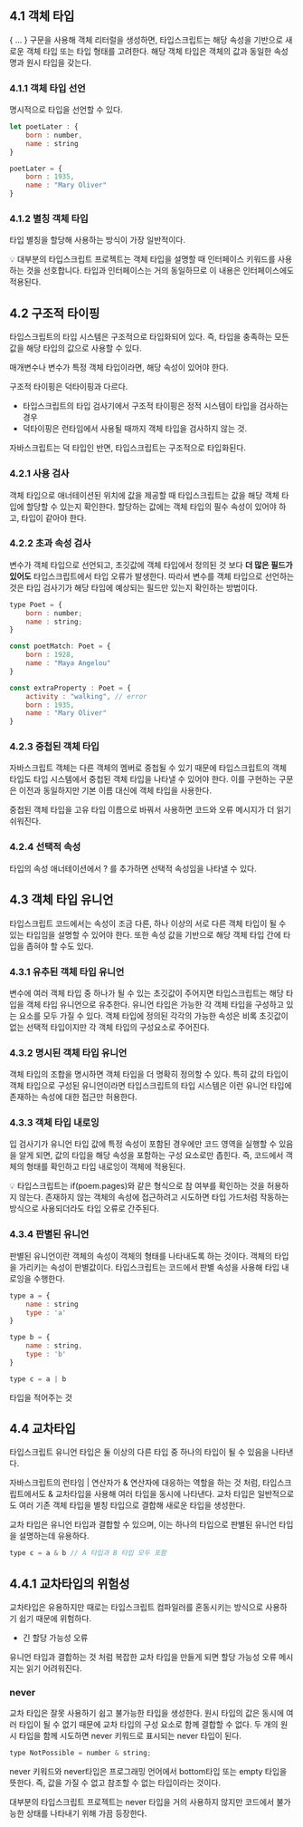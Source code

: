 ## 4.1 객체 타입

{ … } 구문을 사용해 객체 리터럴을 생성하면, 타입스크립트는 해당 속성을 기반으로 새로운 객체 타입 또는 타입 형태를 고려한다. 해당 객체 타입은 객체의 값과 동일한 속성명과 원시 타입을 갖는다. 

### 4.1.1 객체 타입 선언

명시적으로 타입을 선언할 수 있다. 

```jsx
let poetLater : {
	born : number,
	name : string
}

poetLater = {
	born : 1935,
	name : "Mary Oliver"
}
```

### 4.1.2 별칭 객체 타입

타입 별칭을 할당해 사용하는 방식이 가장 일반적이다.

<aside>
💡 대부분의 타입스크립트 프로젝트는 객체 타입을 설명할 때 인터페이스 키워드를 사용하는 것을 선호합니다. 타입과 인터페이스는 거의 동일하므로 이 내용은 인터페이스에도 적용된다.

</aside>

## 4.2 구조적 타이핑

타입스크립트의 타입 시스템은 구조적으로 타입화되어 있다. 즉, 타입을 충족하는 모든 값을 해당 타입의 값으로 사용할 수 있다. 

매개변수나 변수가 특정 객체 타입이라면, 해당 속성이 있어야  한다.

구조적 타이핑은 덕타이핑과 다르다.

- 타입스크립트의 타입 검사기에서 구조적 타이핑은 정적 시스템이 타입을 검사하는 경우
- 덕타이핑은 런타임에서 사용될 때까지 객체 타입을 검사하지 않는 것.

자바스크립트는 덕 타입인 반면, 타입스크립트는 구조적으로 타입화된다.

### 4.2.1 사용 검사

객체 타입으로 애너테이션된 위치에 값을 제공할 때 타입스크립트는 값을 해당 객체 타입에 할당할 수 있는지 확인한다. 할당하는 값에는 객체 타입의 필수 속성이 있어야 하고, 타입이 같아야 한다.

### 4.2.2 초과 속성 검사

변수가 객체 타입으로 선언되고, 초깃값에 객체 타입에서 정의된 것 보다 **더 많은 필드가 있어도** 타입스크립트에서 타입 오류가 발생한다. 따라서 변수를 객체 타입으로 선언하는 것은 타입 검사기가 해당 타입에 예상되는 필드만 있는지 확인하는 방법이다.

```jsx
type Poet = {
	born : number;
	name : string;
}

const poetMatch: Poet = {
	born : 1928,
	name : "Maya Angelou"
}

const extraProperty : Poet = {
	activity : "walking", // error
	born : 1935,
	name : "Mary Oliver"
}
```

### 4.2.3 중첩된 객체 타입

자바스크립트 객체는 다른 객체의 멤버로 중첩될 수 있기 때문에 타입스크립트의 객체 타입도 타입 시스템에서 중첩된 객체 타입을 나타낼 수 있어야 한다. 이를 구현하는 구문은 이전과 동일하지만 기본 이름 대신에 객체 타입을 사용한다. 

중첩된 객체 타입을 고유 타입 이름으로 바꿔서 사용하면 코드와 오류 메시지가 더 읽기 쉬워진다.

### 4.2.4 선택적 속성

타입의 속성 애너테이션에서 ? 를 추가하면 선택적 속성임을 나타낼 수 있다. 

## 4.3 객체 타입 유니언

타입스크립트 코드에서는 속성이 조금 다른, 하나 이상의 서로 다른 객체 타입이 될 수 있는 타입임을 설명할 수 있어야 한다. 또한 속성 값을 기반으로 해당 객체 타입 간에 타입을 좁혀야 할 수도 있다.

### 4.3.1 유추된 객체 타입 유니언

변수에 여러 객체 타입 중 하나가 될 수 있는 초깃값이 주어지면 타입스크립트는 해당 타입을 객체 타입 유니언으로 유추한다. 유니언 타입은 가능한 각 객체 타입을 구성하고 있는 요소를 모두 가질 수 있다. 객체 타입에 정의된 각각의 가능한 속성은 비록 초깃값이 없는 선택적 타입이지만 각 객체 타입의 구성요소로 주어진다. 

### 4.3.2 명시된 객체 타입 유니언

객체 타입의 조합을 명시하면 객체 타입을 더 명확히 정의할 수 있다. 특히 값의 타입이 객체 타입으로 구성된 유니언이라면 타입스크립트의 타입 시스템은 이런 유니언 타입에 존재하는 속성에 대한 접근만 허용한다. 

### 4.3.3 객체 타입 내로잉

입 검사기가 유니언 타입 값에 특정 속성이 포함된 경우에만 코드 영역을 실행할 수 있음을 알게 되면, 값의 타입을 해당 속성을 포함하는 구성 요소로만 좁힌다. 즉, 코드에서 객체의 형태를 확인하고 타입 내로잉이 객체에 적용된다. 

<aside>
💡 타입스크립트는 if(poem.pages)와 같은 형식으로 참 여부를 확인하는 것을 허용하지 않는다. 존재하지 않는 객체의 속성에 접근하려고 시도하면 타입 가드처럼 작동하는 방식으로 사용되더라도 타입 오류로 간주된다.

</aside>

### 4.3.4 판별된 유니언

판별된 유니언이란 객체의 속성이 객체의 형태를 나타내도록 하는 것이다. 객체의 타입을 가리키는 속성이 판별값이다. 타입스크립트는 코드에서 판별 속성을 사용해 타입 내로잉을 수행한다.

```jsx
type a = {
	name : string
	type : 'a'
}

type b = {
	name : string,
	type : 'b'
}

type c = a | b
```

타입을 적어주는 것

## 4.4 교차타입

타입스크립트 유니언 타입은 둘 이상의 다른 타입 중 하나의 타입이 될 수 있음을 나타낸다.

자바스크립트의 런타임 | 연산자가 & 연산자에 대응하는 역할을 하는 것 처럼, 타입스크립트에서도 & 교차타입을 사용해 여러 타입을 동시에 나타낸다. 교차 타입은 일반적으로도 여러 기존 객체 타입을 별칭 타입으로 결합해 새로운 타입을 생성한다.

교차 타입은 유니언 타입과 결합할 수 있으며, 이는 하나의 타입으로 판별된 유니언 타입을 설명하는데 유용하다. 

```jsx
type c = a & b // A 타입과 B 타입 모두 포함
```

## 4.4.1 교차타입의 위험성

교차타입은 유용하지만 때로는 타입스크립트 컴파일러를 혼동시키는 방식으로 사용하기 쉽기 때문에 위험하다. 

- 긴 할당 가능성 오류

유니언 타입과 결합하는 것 처럼 복잡한 교차 타입을 만들게 되면 할당 가능성 오류 메시지는 읽기 어려워진다. 

### never

교차 타입은 잘못 사용하기 쉽고 불가능한 타입을 생성한다. 원시 타입의 값은 동시에 여러 타입이 될 수 없기 때문에 교차 타입의 구성 요소로 함께 결합할 수 없다.  두 개의 원시 타입을 함께 시도하면 never 키워드로 표시되는 never 타입이 된다. 

```jsx
type NotPossible = number & string;
```

never 키워드와 never타입은 프로그래밍 언어에서 bottom타입 또는 empty 타입을 뜻한다. 즉, 값을 가질 수 없고 참조할 수 없는 타입이라는 것이다. 

대부분의 타입스크립트 프로젝트는 never 타입을 거의 사용하지 않지만 코드에서 불가능한 상태를 나타내기 위해 가끔 등장한다.

